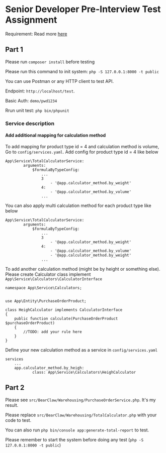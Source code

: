# Senior Developer Pre-Interview Test Assignment
Requirement:  Read more [here](./Senior_Dev_Test.pdf)
## Part 1
Please run `composer install` before testing

Please run this command to init system: `php -S 127.0.0.1:8000 -t public`

You can use Postman or any HTTP client to test API.

Endpoint: `http://localhost/test`.

Basic Auth: `demo/pwd1234`

Rrun unit test: `php bin/phpunit`

### Service description
#### Add additional mapping for calculation method
To add mapping for product type id = 4 and calculation method is volume, Go to `config/services.yaml`. Add config for product type id = 4 like below
```
App\Service\TotalCalculatorService:
        arguments:
            $formulaByTypeConfig:
                ...
                3
                    - '@app.calculator_method.by_weight'
                4: 
                    - '@app.calculator_method.by_volume'
                ...
```
You can also apply multi calculation method for each product type like below
```
App\Service\TotalCalculatorService:
        arguments:
            $formulaByTypeConfig:
                ...
                3
                    - '@app.calculator_method.by_weight'
                4: 
                    - '@app.calculator_method.by_volume'
                    - '@app.calculator_method.by_weight'
                ...

```
To add another calculation method (might be by height or something else). Please create Calculator class implement ` App\Service\Calculators\CalculatorInterface`
```
namespace App\Service\Calculators;


use App\Entity\PurchaseOrderProduct;

class HeighCalculator implements CalculatorInterface
{
    public function calculate(PurchaseOrderProduct $purchaseOrderProduct)
    {
        //TODO: add your rule here
    }
}
```
Define your new calculation method as a service in `config/services.yaml`
```
services
    ...
    app.calculator_method.by_heigh:
            class: App\Service\Calculators\HeighCalculator
```

## Part 2
Please see `src/BearClaw/Warehousing/PurchaseOrderService.php`. It's my result.

Please replace `src/BearClaw/Warehousing/TotalCalculator.php` with your code to test.

You can also run `php bin/console app:generate-total-report` to test.

Please remember to start the system before doing any test (`php -S 127.0.0.1:8000 -t public`)
